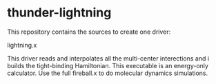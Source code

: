 # thunder-lightning
This repository contains the sources to create one driver:

lightning.x

This driver reads and interpolates all the multi-center interections and i
builds the tight-binding Hamiltonian.  This executable is an energy-only
calculator. Use the full fireball.x to do molecular dynamics simulations. 
